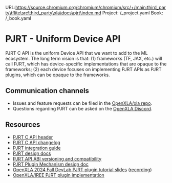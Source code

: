 URL:https://source.chromium.org/chromium/chromium/src/+/main:third_party\tflite\src\third_party\xla\docs\pjrt\index.md
Project: /_project.yaml
Book: /_book.yaml

<link rel="stylesheet" href="/site-assets/css/style.css">

# PJRT - Uniform Device API

PJRT C API is the uniform Device API that we want to add to the ML ecosystem.
The long term vision is that: (1) frameworks (TF, JAX, etc.) will call PJRT,
which has device-specific implementations that are opaque to the frameworks; (2)
each device focuses on implementing PJRT APIs as PJRT plugins, which can be
opaque to the frameworks.

## Communication channels

* Issues and feature requests can be filed in the [OpenXLA/xla repo](https://github.com/openxla/xla).
* Questions regarding PJRT can be asked on the [OpenXLA Discord][discord].

## Resources

*   [PJRT C API header](https://github.com/openxla/xla/blob/main/xla/pjrt/c/pjrt_c_api.h)
*   [PJRT C API changelog](https://github.com/openxla/xla/blob/main/xla/pjrt/c/CHANGELOG.md)
*   [PJRT integration guide](https://github.com/openxla/xla/blob/main/xla/pjrt/c/docs/pjrt_integration_guide.md)
*   [PJRT design docs](https://drive.google.com/drive/folders/18M944-QQPk1E34qRyIjkqDRDnpMa3miN)
*   [PJRT API ABI versioning and compatibility](https://docs.google.com/document/d/1TKB5NyGtdzrpgw5mpyFjVAhJjpSNdF31T6pjPl_UT2o/edit)
*   [PJRT Plugin Mechanism design doc](https://docs.google.com/document/d/1Qdptisz1tUPGn1qFAVgCV2omnfjN01zoQPwKLdlizas/edit)
*   [OpenXLA 2024 Fall DevLab PJRT plugin tutorial slides](https://drive.google.com/file/d/1epUJkMONG2t06WOeMHz4Oi3F_-8cTuz-/view)
    ([recording](https://www.youtube.com/watch?v=2GlMqaNxP_w&list=PLlFotmaRrOzv2OIEpijqiHGmY7rpscFcj))
*   [OpenXLA/IREE PJRT plugin implementation](https://github.com/openxla/openxla-pjrt-plugin)


[discord]: https://discord.gg/ZKXq7b3V8A "Join on Discord"